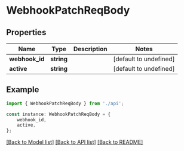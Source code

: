 # WebhookPatchReqBody


## Properties

Name | Type | Description | Notes
------------ | ------------- | ------------- | -------------
**webhook_id** | **string** |  | [default to undefined]
**active** | **string** |  | [default to undefined]

## Example

```typescript
import { WebhookPatchReqBody } from './api';

const instance: WebhookPatchReqBody = {
    webhook_id,
    active,
};
```

[[Back to Model list]](../README.md#documentation-for-models) [[Back to API list]](../README.md#documentation-for-api-endpoints) [[Back to README]](../README.md)
